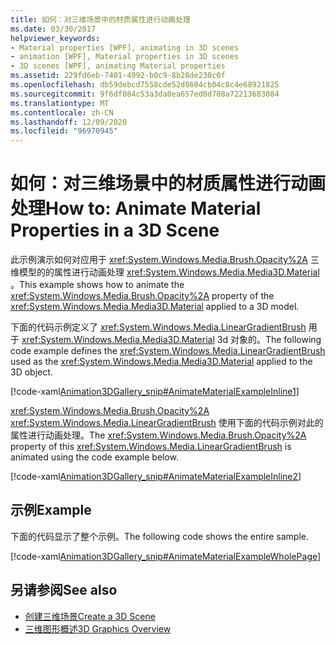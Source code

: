```yaml
---
title: 如何：对三维场景中的材质属性进行动画处理
ms.date: 03/30/2017
helpviewer_keywords:
- Material properties [WPF], animating in 3D scenes
- animation [WPF], Material properties in 3D scenes
- 3D scenes [WPF], animating Material properties
ms.assetid: 229fd6eb-7401-4992-b0c9-8b28de230c0f
ms.openlocfilehash: db59debcd7558cde52d8604cb04c8c4e68921825
ms.sourcegitcommit: 9f6df084c53a3da0ea657ed0d708a72213683084
ms.translationtype: MT
ms.contentlocale: zh-CN
ms.lasthandoff: 12/09/2020
ms.locfileid: "96970945"
---
```

# <a name="how-to-animate-material-properties-in-a-3d-scene"></a><span data-ttu-id="00188-102">如何：对三维场景中的材质属性进行动画处理</span><span class="sxs-lookup"><span data-stu-id="00188-102">How to: Animate Material Properties in a 3D Scene</span></span>
<span data-ttu-id="00188-103">此示例演示如何对应用于 <xref:System.Windows.Media.Brush.Opacity%2A> 三维模型的的属性进行动画处理 <xref:System.Windows.Media.Media3D.Material> 。</span><span class="sxs-lookup"><span data-stu-id="00188-103">This example shows how to animate the <xref:System.Windows.Media.Brush.Opacity%2A> property of the <xref:System.Windows.Media.Media3D.Material> applied to a 3D model.</span></span>  
  
 <span data-ttu-id="00188-104">下面的代码示例定义了 <xref:System.Windows.Media.LinearGradientBrush> 用于 <xref:System.Windows.Media.Media3D.Material> 3d 对象的。</span><span class="sxs-lookup"><span data-stu-id="00188-104">The following code example defines the <xref:System.Windows.Media.LinearGradientBrush> used as the <xref:System.Windows.Media.Media3D.Material> applied to the 3D object.</span></span>  
  
 [!code-xaml[Animation3DGallery_snip#AnimateMaterialExampleInline1](~/samples/snippets/csharp/VS_Snippets_Wpf/Animation3DGallery_snip/CS/AnimateMaterialExample.xaml#animatematerialexampleinline1)]  
  
 <span data-ttu-id="00188-105"><xref:System.Windows.Media.Brush.Opacity%2A> <xref:System.Windows.Media.LinearGradientBrush> 使用下面的代码示例对此的属性进行动画处理。</span><span class="sxs-lookup"><span data-stu-id="00188-105">The <xref:System.Windows.Media.Brush.Opacity%2A> property of this <xref:System.Windows.Media.LinearGradientBrush> is animated using the code example below.</span></span>  
  
 [!code-xaml[Animation3DGallery_snip#AnimateMaterialExampleInline2](~/samples/snippets/csharp/VS_Snippets_Wpf/Animation3DGallery_snip/CS/AnimateMaterialExample.xaml#animatematerialexampleinline2)]  
  
## <a name="example"></a><span data-ttu-id="00188-106">示例</span><span class="sxs-lookup"><span data-stu-id="00188-106">Example</span></span>  
 <span data-ttu-id="00188-107">下面的代码显示了整个示例。</span><span class="sxs-lookup"><span data-stu-id="00188-107">The following code shows the entire sample.</span></span>  
  
 [!code-xaml[Animation3DGallery_snip#AnimateMaterialExampleWholePage](~/samples/snippets/csharp/VS_Snippets_Wpf/Animation3DGallery_snip/CS/AnimateMaterialExample.xaml#animatematerialexamplewholepage)]  
  
## <a name="see-also"></a><span data-ttu-id="00188-108">另请参阅</span><span class="sxs-lookup"><span data-stu-id="00188-108">See also</span></span>

- [<span data-ttu-id="00188-109">创建三维场景</span><span class="sxs-lookup"><span data-stu-id="00188-109">Create a 3D Scene</span></span>](how-to-create-a-3-d-scene.md)
- [<span data-ttu-id="00188-110">三维图形概述</span><span class="sxs-lookup"><span data-stu-id="00188-110">3D Graphics Overview</span></span>](3-d-graphics-overview.md)
